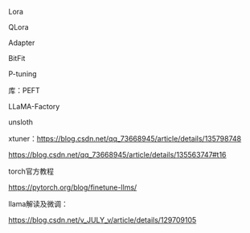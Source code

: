 





Lora

QLora

Adapter

BitFit

P-tuning



库：PEFT

LLaMA-Factory

unsloth

xtuner：https://blog.csdn.net/qq_73668945/article/details/135798748

https://blog.csdn.net/qq_73668945/article/details/135563747#t16



torch官方教程

https://pytorch.org/blog/finetune-llms/



llama解读及微调：

https://blog.csdn.net/v_JULY_v/article/details/129709105















